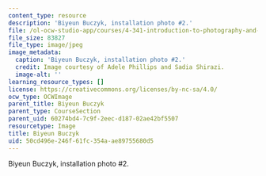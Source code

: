 ```yaml
---
content_type: resource
description: 'Biyeun Buczyk, installation photo #2.'
file: /ol-ocw-studio-app/courses/4-341-introduction-to-photography-and-related-media-fall-2007/50cd496e246f61fc354aae89755680d5_buczyk6.jpg
file_size: 83827
file_type: image/jpeg
image_metadata:
  caption: 'Biyeun Buczyk, installation photo #2.'
  credit: Image courtesy of Adele Phillips and Sadia Shirazi.
  image-alt: ''
learning_resource_types: []
license: https://creativecommons.org/licenses/by-nc-sa/4.0/
ocw_type: OCWImage
parent_title: Biyeun Buczyk
parent_type: CourseSection
parent_uid: 60274bd4-7c9f-2eec-d187-02ae42bf5507
resourcetype: Image
title: Biyeun Buczyk
uid: 50cd496e-246f-61fc-354a-ae89755680d5
---
```

Biyeun Buczyk, installation photo #2.